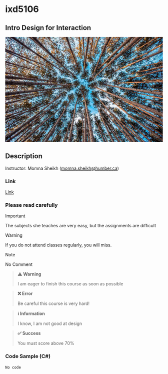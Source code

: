 # ixd5106

## Intro Design for Interaction

![Intro Design](_readme/Intro-Design.jpg )


## Description
Instructor: Momna Sheikh (momna.sheikh@humber.ca)

### Link
[Link ](https://google.com/)

### Please read carefully

> [!IMPORTANT]  
The subjects she teaches are very easy, but the assignments are difficult

> [!WARNING]
If you do not attend classes regularly, you will miss.

> [!NOTE]
No Comment

> **⚠️ Warning**
>
> I am eager to finish this course as soon as possible

> **❌ Error**
>
> Be careful this course is very hard!

> **ℹ️ Information**
>
> I know, I am not good at design

> **✅ Success**
>
> You must score above 70%


### Code Sample (C#)
```figma
No code

